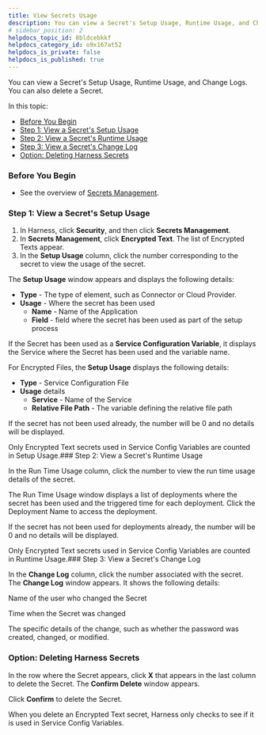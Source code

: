 ```yaml
---
title: View Secrets Usage
description: You can view a Secret's Setup Usage, Runtime Usage, and Change Logs. You can also delete a Secret.
# sidebar_position: 2
helpdocs_topic_id: 8bldcebkkf
helpdocs_category_id: o9x167at52
helpdocs_is_private: false
helpdocs_is_published: true
---
```


You can view a Secret's Setup Usage, Runtime Usage, and Change Logs. You can also delete a Secret.

In this topic:

* [Before You Begin](#before_you_begin)
* [Step 1: View a Secret's Setup Usage](#step_1_view_a_secret_s_setup_usage)
* [Step 2: View a Secret's Runtime Usage](#step_2_view_a_secret_s_runtime_usage)
* [Step 3: View a Secret's Change Log](#step_3_view_a_secret_s_change_log)
* [Option: Deleting Harness Secrets](#option_deleting_harness_secrets)

### Before You Begin

* See the overview of [Secrets Management](/article/au38zpufhr-secret-management).

### Step 1: View a Secret's Setup Usage

1. In Harness, click **Security**, and then click **Secrets Management**.
2. In **Secrets Management**, click **Encrypted Text**. The list of Encrypted Texts appear.
3. In the **Setup Usage** column, click the number corresponding to the secret to view the usage of the secret.

The **Setup Usage** window appears and displays the following details:

* **Type** - The type of element, such as Connector or Cloud Provider.
* **Usage** - Where the secret has been used
	+ **Name** - Name of the Application
	+ **Field** - field where the secret has been used as part of the setup process

If the Secret has been used as a **Service Configuration Variable**, it displays the Service where the Secret has been used and the variable name.

For Encrypted Files, the **Setup Usage** displays the following details:

* **Type** - Service Configuration File
* **Usage** details
	+ **Service** - Name of the Service
	+ **Relative File Path** - The variable defining the relative file path

If the secret has not been used already, the number will be 0 and no details will be displayed.

Only Encrypted Text secrets used in Service Config Variables are counted in Setup Usage.### Step 2: View a Secret's Runtime Usage

In the Run Time Usage column, click the number to view the run time usage details of the secret.

The Run Time Usage window displays a list of deployments where the secret has been used and the triggered time for each deployment. Click the Deployment Name to access the deployment.

If the secret has not been used for deployments already, the number will be 0 and no details will be displayed.

Only Encrypted Text secrets used in Service Config Variables are counted in Runtime Usage.### Step 3: View a Secret's Change Log

In the **Change Log** column, click the number associated with the secret. The **Change Log** window appears. It shows the following details:

Name of the user who changed the Secret

Time when the Secret was changed

The specific details of the change, such as whether the password was created, changed, or modified.

### Option: Deleting Harness Secrets

In the row where the Secret appears, click **X** that appears in the last column to delete the Secret. The **Confirm Delete** window appears.

Click **Confirm** to delete the Secret.

When you delete an Encrypted Text secret, Harness only checks to see if it is used in Service Config Variables.